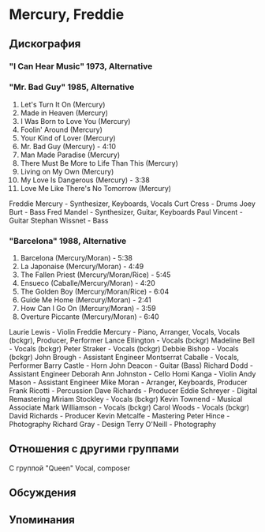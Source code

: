 # Mercury, Freddie



## Дискография

### "I Can Hear Music" 1973, Alternative



### "Mr. Bad Guy" 1985, Alternative

   1.   Let's Turn It On (Mercury) 
   2.   Made in Heaven (Mercury) 
   3.   I Was Born to Love You (Mercury) 
   4.   Foolin' Around (Mercury) 
   5.   Your Kind of Lover (Mercury) 
   6.   Mr. Bad Guy (Mercury) - 4:10 
   7.   Man Made Paradise (Mercury) 
   8.   There Must Be More to Life Than This (Mercury) 
   9.   Living on My Own (Mercury) 
   10.   My Love Is Dangerous (Mercury) - 3:38 
   11.   Love Me Like There's No Tomorrow (Mercury) 


Freddie Mercury  -  Synthesizer, Keyboards, Vocals 
Curt Cress  -  Drums 
Joey Burt  -  Bass 
Fred Mandel  -  Synthesizer, Guitar, Keyboards 
Paul Vincent  -  Guitar 
Stephan Wissnet  -  Bass 



### "Barcelona" 1988, Alternative

   1.  Barcelona (Mercury/Moran) - 5:38 
   2.   La Japonaise (Mercury/Moran) - 4:49 
   3.   The Fallen Priest (Mercury/Moran/Rice) - 5:45 
   4.   Ensueсo (Caballe/Mercury/Moran) - 4:20 
   5.   The Golden Boy (Mercury/Moran/Rice) - 6:04 
   6.   Guide Me Home (Mercury/Moran) - 2:41 
   7.   How Can I Go On (Mercury/Moran) - 3:59 
   8.   Overture Piccante (Mercury/Moran) - 6:40 

Laurie Lewis  -  Violin 
Freddie Mercury  -  Piano, Arranger, Vocals, Vocals (bckgr), Producer, Performer 
Lance Ellington  -  Vocals (bckgr) 
Madeline Bell  -  Vocals (bckgr) 
Peter Straker  -  Vocals (bckgr) 
Debbie Bishop  -  Vocals (bckgr) 
John Brough  -  Assistant Engineer 
Montserrat Caballe  -  Vocals, Performer 
Barry Castle  -  Horn 
John Deacon  -  Guitar (Bass) 
Richard Dodd  -  Assistant Engineer 
Deborah Ann Johnston  -  Cello 
Homi Kanga  -  Violin 
Andy Mason  -  Assistant Engineer 
Mike Moran  -  Arranger, Keyboards, Producer 
Frank Ricotti  -  Percussion 
Dave Richards  -  Producer 
Eddie Schreyer  -  Digital Remastering 
Miriam Stockley  -  Vocals (bckgr) 
Kevin Townend  -  Musical Associate 
Mark Williamson  -  Vocals (bckgr) 
Carol Woods  -  Vocals (bckgr) 
David Richards  -  Producer 
Kevin Metcalfe  -  Mastering 
Peter Hince  -  Photography 
Richard Gray  -  Design 
Terry O'Neill  -  Photography 




## Отношения с другими группами

C группой "Queen" Vocal, composer

## Обсуждения


## Упоминания

